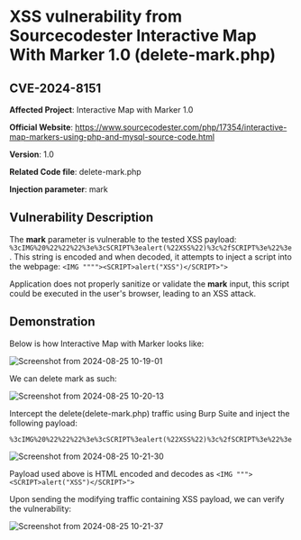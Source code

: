 
# XSS vulnerability from Sourcecodester Interactive Map With Marker 1.0 (delete-mark.php)
## CVE-2024-8151

**Affected Project**: Interactive Map with Marker 1.0

**Official Website**: https://www.sourcecodester.com/php/17354/interactive-map-markers-using-php-and-mysql-source-code.html

**Version**: 1.0

**Related Code file**: delete-mark.php

**Injection parameter**: mark

## Vulnerability Description

The **mark** parameter is vulnerable to the tested XSS payload: `%3cIMG%20%22%22%22%3e%3cSCRIPT%3ealert(%22XSS%22)%3c%2fSCRIPT%3e%22%3e`. This string is encoded and when decoded, it attempts to inject a script into the webpage:
`<IMG """"><SCRIPT>alert("XSS")</SCRIPT>">`

Application does not properly sanitize or validate the **mark** input, this script could be executed in the user's browser, leading to an XSS attack.


## Demonstration

Below is how Interactive Map with Marker looks like:

![Screenshot from 2024-08-25 10-19-01](https://github.com/user-attachments/assets/3065f814-0e76-48fe-b8dc-5c581d4d8cc6)

We can delete mark as such:

![Screenshot from 2024-08-25 10-20-13](https://github.com/user-attachments/assets/7aecc58e-caf1-4b32-a0d0-c7667bfc739a)

Intercept the delete(delete-mark.php) traffic using Burp Suite and inject the following payload:

`%3cIMG%20%22%22%22%3e%3cSCRIPT%3ealert(%22XSS%22)%3c%2fSCRIPT%3e%22%3e`

![Screenshot from 2024-08-25 10-21-30](https://github.com/user-attachments/assets/b7368e79-91e2-40bc-b82d-a1e99e357779)

Payload used above is HTML encoded and decodes as `<IMG """><SCRIPT>alert("XSS")</SCRIPT>">`

Upon sending the modifying traffic containing XSS payload, we can verify the vulnerability:

![Screenshot from 2024-08-25 10-21-37](https://github.com/user-attachments/assets/54a1ad5b-4179-4d1e-801e-1e19a06f7d67)

